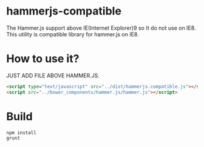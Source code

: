 # hammerjs-compatible
The Hammer.js support above IE(Internet Explorer)9 so It do not use on IE8. This utility is compatible library for hammer.js on IE8.

# How to use it?
JUST ADD FILE ABOVE HAMMER.JS.
```html
<script type="text/javascript" src="../dist/hammerjs.compatible.js"></script>
<script src="../bower_components/hammer.js/hammer.js"></script>
```

# Build
```
npm install
grunt
```
